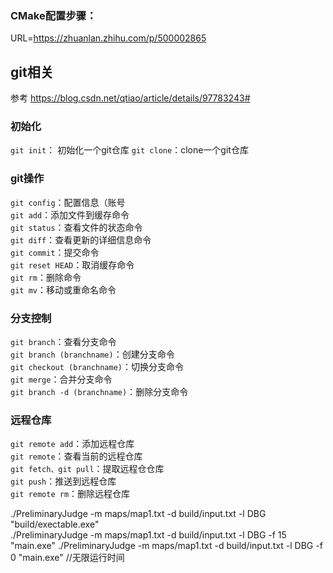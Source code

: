 ### CMake配置步骤：  
URL=https://zhuanlan.zhihu.com/p/500002865
## git相关
参考 https://blog.csdn.net/qtiao/article/details/97783243#  
### 初始化
`git init`： 初始化一个git仓库
`git clone`：clone一个git仓库
### git操作
`git config`：配置信息（账号  
`git add`：添加文件到缓存命令  
`git status`：查看文件的状态命令  
`git diff`：查看更新的详细信息命令  
`git commit`：提交命令  
`git reset HEAD`：取消缓存命令  
`git rm`：删除命令  
`git mv`：移动或重命名命令  
### 分支控制
`git branch`：查看分支命令  
`git branch (branchname)`：创建分支命令  
`git checkout (branchname)`：切换分支命令  
`git merge`：合并分支命令  
`git branch -d (branchname)`：删除分支命令  
### 远程仓库
`git remote add`：添加远程仓库  
`git remote`：查看当前的远程仓库  
`git fetch、git pull`：提取远程仓仓库  
`git push`：推送到远程仓库  
`git remote rm`：删除远程仓库  

./PreliminaryJudge -m maps/map1.txt -d build/input.txt -l DBG "build/exectable.exe"  
./PreliminaryJudge -m maps/map1.txt -d build/input.txt -l DBG -f 15 "main.exe"
./PreliminaryJudge -m maps/map1.txt -d build/input.txt -l DBG -f 0 "main.exe"  //无限运行时间